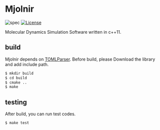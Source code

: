 Mjolnir
====

![spec](https://img.shields.io/badge/spec-unstable-orange.svg)
[![License](https://img.shields.io/badge/license-MIT-blue.svg?style=flat)](LICENSE)

Molecular Dynamics Simulation Software written in c++11.

## build

Mjolnir depends on [TOMLParser](https://github.com/ToruNiina/TOMLParser).
Before build, please Download the library and add include path.

```sh
$ mkdir build
$ cd build
$ cmake ..
$ make
```

## testing

After build, you can run test codes. 

```sh
$ make test
```
